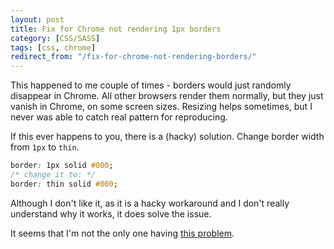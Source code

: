 ```yaml
---
layout: post
title: Fix for Chrome not rendering 1px borders
category: [CSS/SASS]
tags: [css, chrome]
redirect_from: "/fix-for-chrome-not-rendering-borders/"
---
```


This happened to me couple of times - borders would just randomly disappear in Chrome. All other browsers render them normally, but they just vanish in Chrome, on some screen sizes. Resizing helps sometimes, but I never was able to catch real pattern for reproducing.

If this ever happens to you, there is a (hacky) solution.
Change border width from `1px` to `thin`.

```css
border: 1px solid #000;
/* change it to: */
border: thin solid #000;
```

Although I don't like it, as it is a hacky workaround and I don't really understand why it works, it does solve the issue.

It seems that I'm not the only one having [this problem](https://productforums.google.com/forum/#!topic/chrome/r1neUxqo5Gc).
